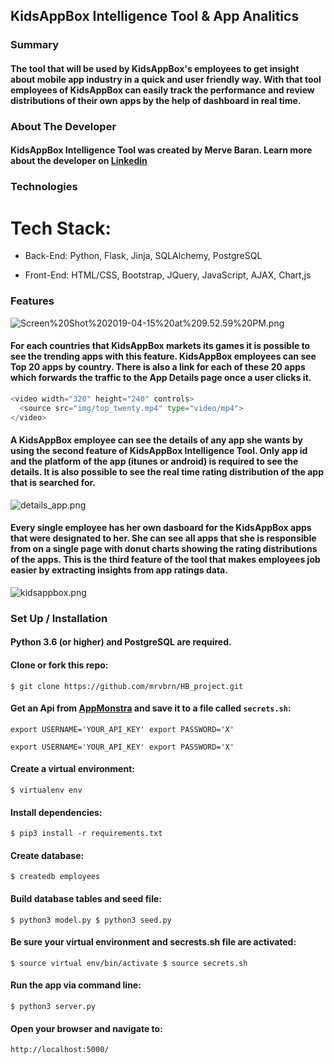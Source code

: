 
## KidsAppBox Intelligence Tool & App Analitics


### Summary

#### The tool that will be used by KidsAppBox's employees to get insight about mobile app industry in a quick and user friendly way. With that tool employees of KidsAppBox can easily track the performance and review distributions of their own apps by the help of dashboard in real time.


### About The Developer


#### KidsAppBox Intelligence Tool was created by Merve Baran. Learn more about the developer on [Linkedin](https://www.linkedin.com/in/merve-baran-355613161/)

### Technologies

# Tech Stack:

* Back-End: Python, Flask, Jinja, SQLAlchemy, PostgreSQL
+ Front-End: HTML/CSS, Bootstrap, JQuery, JavaScript, AJAX, Chart,js

### Features

![Screen%20Shot%202019-04-15%20at%209.52.59%20PM.png](attachment:Screen%20Shot%202019-04-15%20at%209.52.59%20PM.png)

#### For each countries that KidsAppBox markets its games it is possible to see the trending apps with this feature. KidsAppBox employees can see Top 20 apps by country. There is also a link for each of these 20 apps which forwards the traffic to the App Details page once a user clicks it.


```python
<video width="320" height="240" controls>
  <source src="img/top_twenty.mp4" type="video/mp4">
</video>
```

#### A KidsAppBox employee can see the details of any app she wants by using the second feature of KidsAppBox Intelligence Tool. Only app id and the platform of the app (itunes or android) is required to see the details. It is also possible to see the real time rating distribution of the app that is searched for.

![details_app.png](attachment:details_app.png)

#### Every single employee has her own dasboard for the KidsAppBox apps that were designated to her. She can see all apps that she is responsible from on a single page with donut charts showing the rating distributions of the apps. This is the third feature of the tool that makes employees job easier by extracting insights from app ratings data.

![kidsappbox.png](attachment:kidsappbox.png)

### Set Up / Installation

#### Python 3.6 (or higher) and PostgreSQL are required.

#### Clone or fork this repo:

`$ git clone https://github.com/mrvbrn/HB_project.git`

#### Get an Api from [AppMonstra](https://appmonsta.com/dashboard/api-documentation/?python#introduction) and save it to a file called `secrets.sh`:

`export USERNAME='YOUR_API_KEY'
export PASSWORD='X'` 

`export USERNAME='YOUR_API_KEY'
 export PASSWORD='X'`

#### Create a virtual environment:

`$ virtualenv env`

#### Install dependencies:

`$ pip3 install -r requirements.txt`

#### Create database:


`$ createdb employees`

#### Build database tables and seed file:

`$ python3 model.py
 $ python3 seed.py `

#### Be sure your virtual environment and secrests.sh file are activated:

`$ source virtual env/bin/activate
 $ source secrets.sh`

#### Run the app via command line:

`$ python3 server.py`

#### Open your browser and navigate to:

`http://localhost:5000/`


```python

```
